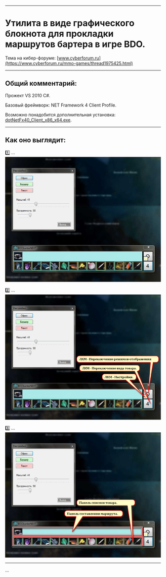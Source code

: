 ____ 
# Утилита в виде графического блокнота для прокладки маршрутов бартера в игре BDO.

Тема на кибер-форуме:
[www.cyberforum.ru](https://www.cyberforum.ru/mmo-games/thread1975425.html)
____ 
## Общий комментарий:

Прожект VS 2010 C#.

Базовый фреймворк: NET Framework 4 Client Profile.

Возможно понадобится дополнительная установка: [dotNetFx40_Client_x86_x64.exe](https://www.microsoft.com/ru-RU/download/details.aspx?id=24872). 

____ 
## Как оно выглядит:

:one: ...
![Screenshot in game 1](BDObarterNEXT/!Doc/doc-scr-01.jpg)

:two: ...
![Screenshot in game 1](BDObarterNEXT/!Doc/doc-scr-01[1].jpg)

:three: ...
![Screenshot in game 1](BDObarterNEXT/!Doc/doc-scr-01[2].jpg)
____ 
...
